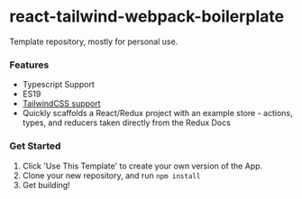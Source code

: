 # react-tailwind-webpack-boilerplate
Template repository, mostly for personal use. 

### Features 

 - Typescript Support
 - ES19
 - [TailwindCSS support](https://tailwindcss.com/)
 - Quickly scaffolds a React/Redux project with an example store - actions, types, and reducers taken directly from the Redux Docs

### Get Started

 1. Click 'Use This Template' to create your own version of the App. 
 2. Clone your new repository, and run `npm install`
 3. Get building!
 

